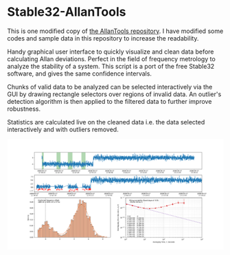 # Stable32-AllanTools
This is one modified copy of [the AllanTools repository](https://github.com/amv213/Stable32-AllanTools). I have modified some codes and sample data in this repository to increase the readability.

Handy graphical user interface to quickly visualize and clean data before calculating Allan deviations. Perfect in the field of frequency metrology to analyze the stability of a system. This script is a port of the free Stable32 software, and gives the same confidence intervals. 

Chunks of valid data to be analyzed can be selected interactively via the GUI by drawing rectangle selectors over regions of invalid data. An outlier's detection algorithm is then applied to the filtered data to further improve robustness.

Statistics are calculated live on the cleaned data i.e. the data selected interactively and with outliers removed.

![python GUI output](allan_tools_demo.png)
